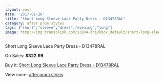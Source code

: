 ```yaml
---
layout: post
date: '2017-01-26'
title: "Short Long Sleeve Lace Party Dress - D13478RAL"
category: after prom styles
tags: ["short","sleeve","dress","evening","long"]
image: http://img.transblink.com/13884-thickbox_default/short-long-sleeve-lace-party-dress-d13478ral.jpg
---
```

Short Long Sleeve Lace Party Dress - D13478RAL

On Sales: **$322.99**
<a href="https://www.transblink.com/en/after-prom-styles/4446-short-long-sleeve-lace-party-dress-d13478ral.html"><amp-img layout="responsive" width="600" height="600" src="//img.transblink.com/13884-thickbox_default/short-long-sleeve-lace-party-dress-d13478ral.jpg" alt="Short Long Sleeve Lace Party Dress - D13478RAL 0" /></a>
<a href="https://www.transblink.com/en/after-prom-styles/4446-short-long-sleeve-lace-party-dress-d13478ral.html"><amp-img layout="responsive" width="600" height="600" src="//img.transblink.com/13885-thickbox_default/short-long-sleeve-lace-party-dress-d13478ral.jpg" alt="Short Long Sleeve Lace Party Dress - D13478RAL 1" /></a>
<a href="https://www.transblink.com/en/after-prom-styles/4446-short-long-sleeve-lace-party-dress-d13478ral.html"><amp-img layout="responsive" width="600" height="600" src="//img.transblink.com/13886-thickbox_default/short-long-sleeve-lace-party-dress-d13478ral.jpg" alt="Short Long Sleeve Lace Party Dress - D13478RAL 2" /></a>

Buy it: [Short Long Sleeve Lace Party Dress - D13478RAL](https://www.transblink.com/en/after-prom-styles/4446-short-long-sleeve-lace-party-dress-d13478ral.html "Short Long Sleeve Lace Party Dress - D13478RAL")

View more: [after prom styles](https://www.transblink.com/en/55-after-prom-styles "after prom styles")